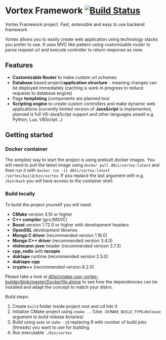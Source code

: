 # Vortex Framework [![Build Status](https://travis-ci.com/d0si/vortex.svg?branch=master)](https://travis-ci.com/d0si/vortex)
Vortex Framework project. Fast, extensible and easy to use backend framework

Vortex allows you to easily create web application using technology stacks you prefer to use. It uses MVC like pattern using customizable router to parse request url and execute controller to return response as view.


## Features
- **Customizable Router** to make custom url schemes
- **Database** based project/**application structure** - meaning changes can be deployed immediately (caching is work in progress to reduce requests to database engine)
- Page **templating** (components are planned too)
- **Scripting engine** to create custom controllers and make dynamic web applications (currently limited version of **JavaScript** is implemented, planned is full V8-JavaScript support and other languages aswell e.g. Python, Lua, VBScript...)


## Getting started
### Docker container
The simplest way to start the project is using prebuilt docker images. You will need to pull the latest image using `docker pull d0si/vortex:latest` and then run it with `docker run -it d0si/vortex:latest /vortex/build/bin/vortex`. If you replace the last argument with e.g. `/bin/bash` you will have access to the container shell.


### Build locally
To build the project yourself you will need:
- **CMake** version 3.10 or higher
- **C++ compiler** (gcc/MSVC)
- **Boost** version 1.72.0 or higher with development headers
- **OpenSSL** development libraries
- **Mongo C driver** (recommended version 1.16.0)
- **Mongo C++ driver** (recommended version 3.4.0)
- **nlohmann-json** header (recommended version 3.7.3)
- **cpp_redis** with **tacopie**
- **duktape** runtime (recommended version 2.5.0)
- **duktape-cpp**
- **crypto++** (recommended version 8.2.0)

Please take a look at [d0si/cmake-cpp-vortex-builder/blob/master/Dockerfile.alpine](https://github.com/d0si/cmake-cpp-vortex-builder/blob/master/Dockerfile.alpine) to see how the dependencies can be installed and adapt the concept to match your distro.

Build steps:
1. Create `build` folder inside project root and cd into it
2. Initialize CMake project using `cmake ..` (Use `-DCMAKE_BUILD_TYPE=Release` argument  to build release binaries)
3. Build using `make` or `make -j8` replacing 8 with number of build jobs (threads) you want to use for building.
4. Run executable `./bin/vortex`
